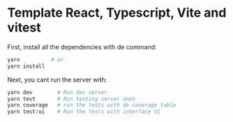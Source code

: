 # Template React, Typescript, Vite and vitest

First, install all the dependencies with de command:

```bash
yarn          # or
yarn install
```

Next, you cant run the server with:

```bash
yarn dev        # Run dev server
yarn test       # Run testing server ones
yarn coverage   # run the tests with de coverage table
yarn test:ui    # Run the tests with interface UI
```
